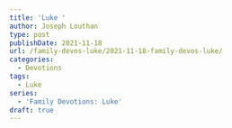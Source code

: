 ```yaml
---
title: 'Luke '
author: Joseph Louthan
type: post
publishDate: 2021-11-18
url: /family-devos-luke/2021-11-18-family-devos-luke/
categories:
  - Devotions
tags:
  - Luke
series:
  - 'Family Devotions: Luke'
draft: true
---
```

